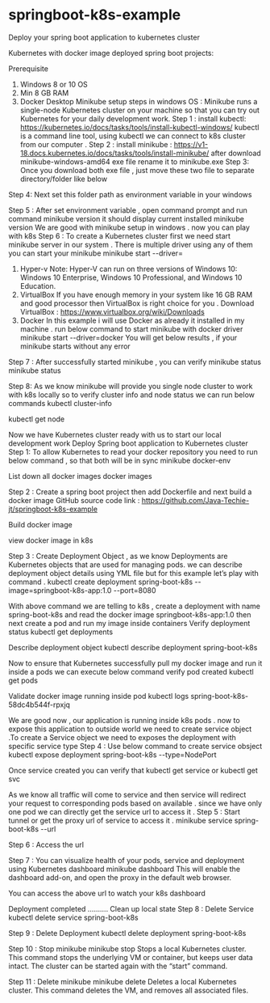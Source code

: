 # springboot-k8s-example
Deploy your spring boot application to kubernetes cluster 

Kubernetes with docker image deployed spring boot projects:

Prerequisite
1.	Windows 8 or 10 OS
2.	Min 8 GB RAM
3.	Docker Desktop
Minikube setup steps in windows OS :
Minikube runs a single-node Kubernetes cluster on your machine so that you can try out Kubernetes for your daily development work.
Step 1 :
install kubectl: https://kubernetes.io/docs/tasks/tools/install-kubectl-windows/
kubectl is a command line tool, using kubectl we can connect to k8s cluster from our computer .
Step 2 :
install minikube : https://v1-18.docs.kubernetes.io/docs/tasks/tools/install-minikube/
after download minikube-windows-amd64 exe file rename it to minikube.exe
Step 3:
Once you download both exe file , just move these two file to separate directory/folder like below
 
Step 4:
Next set this folder path as environment variable in your windows
 
Step 5 :
After set environment variable , open command prompt and run command
minikube version
it should display current installed minikube version
We are good with minikube setup in windows . now you can play with k8s
Step 6 :
To create a Kubernetes cluster first we need start minikube server in our system . There is multiple driver using any of them you can start your minikube
minikube start --driver=<driver name>
1.	Hyper-v
Note: Hyper-V can run on three versions of Windows 10: Windows 10 Enterprise, Windows 10 Professional, and Windows 10 Education.
2. VirtualBox
If you have enough memory in your system like 16 GB RAM and good processor then VirtualBox is right choice for you .
Download VirtualBox : https://www.virtualbox.org/wiki/Downloads
3. Docker
In this example i will use Docker as already it installed in my machine .
run below command to start minikube with docker driver
minikube start --driver=docker
You will get below results , if your minikube starts without any error
 
Step 7 :
After successfully started minikube , you can verify minikube status
minikube status
 
Step 8:
As we know minikube will provide you single node cluster to work with k8s locally so to verify cluster info and node status we can run below commands
kubectl cluster-info
 
kubectl get node
 
Now we have Kubernetes cluster ready with us to start our local development work
Deploy Spring boot application to Kubernetes cluster
Step 1:
To allow Kubernetes to read your docker repository you need to run below command , so that both will be in sync
minikube docker-env
 
List down all docker images
docker images
 
Step 2 :
Create a spring boot project then add Dockerfile and next build a docker image
GitHub source code link : https://github.com/Java-Techie-jt/springboot-k8s-example
 
Build docker image
 
view docker image in k8s
 
Step 3 :
Create Deployment Object , as we know Deployments are Kubernetes objects that are used for managing pods. we can describe deployment object details using YML file but for this example let’s play with command .
kubectl create deployment spring-boot-k8s --image=springboot-k8s-app:1.0 --port=8080
 
With above command we are telling to k8s , create a deployment with name spring-boot-k8s and read the docker image springboot-k8s-app:1.0 then next create a pod and run my image inside containers
Verify deployment status
kubectl get deployments
 
Describe deployment object
kubectl describe deployment spring-boot-k8s
 
Now to ensure that Kubernetes successfully pull my docker image and run it inside a pods we can execute below command
verify pod created
kubectl get pods
 
Validate docker image running inside pod
kubectl logs spring-boot-k8s-58dc4b544f-rpxjq
 
We are good now , our application is running inside k8s pods . now to expose this application to outside world we need to create service object .To create a Service object we need to exposes the deployment with specific service type
Step 4 :
Use below command to create service obsject
kubectl expose deployment spring-boot-k8s --type=NodePort
 
Once service created you can verify that
kubectl get service or kubectl get svc
 
As we know all traffic will come to service and then service will redirect your request to corresponding pods based on available . since we have only one pod we can directly get the service url to access it .
Step 5 :
Start tunnel or get the proxy url of service to access it .
minikube service spring-boot-k8s --url
 
 
Step 6 :
Access the url
 
Step 7 :
You can visualize health of your pods, service and deployment using Kubernetes dashboard
minikube dashboard
This will enable the dashboard add-on, and open the proxy in the default web browser.
 
You can access the above url to watch your k8s dashboard
 
 
Deployment completed ……….
Clean up local state
Step 8 :
Delete Service
kubectl delete service spring-boot-k8s
 
Step 9 :
Delete Deployment
kubectl delete deployment spring-boot-k8s
 
Step 10 :
Stop minikube
minikube stop
Stops a local Kubernetes cluster. This command stops the underlying VM or container, but keeps user data intact. The cluster can be started again with the “start” command.
 
Step 11 :
Delete minikube
minikube delete
Deletes a local Kubernetes cluster. This command deletes the VM, and removes all associated files.


